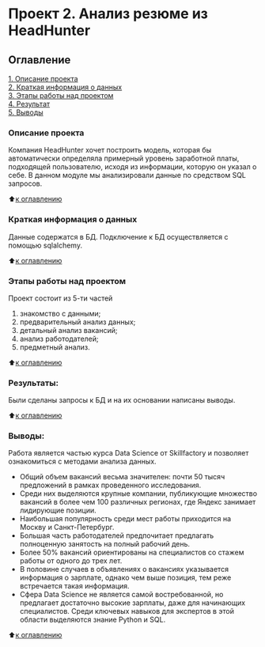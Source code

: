 # Проект 2. Анализ резюме из HeadHunter

## Оглавление  
[1. Описание проекта](.README.md###Описание-проекта)   
[2. Краткая информация о данных](.README.md#Краткая-информация-о-данных)  
[3. Этапы работы над проектом](.README.md#Этапы-работы-над-проектом)  
[4. Результат](.README.md#Результат)    
[5. Выводы](.README.md#Выводы) 

### Описание проекта    
Компания HeadHunter хочет построить модель, которая бы автоматически определяла примерный уровень заработной платы, подходящей пользователю, исходя из информации, которую он указал о себе. В данном модуле мы анализировали данные по средством SQL запросов. 

:arrow_up:[к оглавлению](.README.md#Оглавление)

### Краткая информация о данных
Данные содержатся в БД. Подключение к БД осуществляется с помощью sqlalchemy. 

:arrow_up:[к оглавлению](.README.md#Оглавление)


### Этапы работы над проектом 
Проект состоит из 5-ти частей
1. знакомство с данными;
2. предварительный анализ данных;
3. детальный анализ вакансий;
4. анализ работодателей;
5. предметный анализ.

:arrow_up:[к оглавлению](.README.md#Оглавление)


### Результаты:  
Были сделаны запросы к БД и на их основании написаны выводы. 

:arrow_up:[к оглавлению](.README.md#Оглавление)


### Выводы:  
Работа является частью курса Data Science от Skillfactory и позволяет ознакомиться с методами анализа данных. 

* Общий объем вакансий весьма значителен: почти 50 тысяч предложений в рамках проведенного исследования.
* Среди них выделяются крупные компании, публикующие множество вакансий в более чем 100 различных регионах, где Яндекс занимает лидирующие позиции.
* Наибольшая популярность среди мест работы приходится на Москву и Санкт-Петербург.
* Большая часть работодателей предпочитает предлагать полноценную занятость на полный рабочий день. 
* Более 50% вакансий ориентированы на специалистов со стажем работы от одного до трех лет.
* В половине случаев в объявлениях о вакансиях указывается информация о зарплате, однако чем выше позиция, тем реже встречается такая информация.
* Сфера Data Science не является самой востребованной, но предлагает достаточно высокие зарплаты, даже для начинающих специалистов. Среди ключевых навыков для экспертов в этой области выделяются знание Python и SQL.
  
:arrow_up:[к оглавлению](.README.md#Оглавление)

